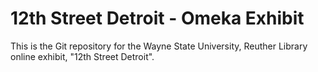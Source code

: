# 12th Street Detroit - Omeka Exhibit

This is the Git repository for the Wayne State University, Reuther Library online exhibit, "12th Street Detroit".
